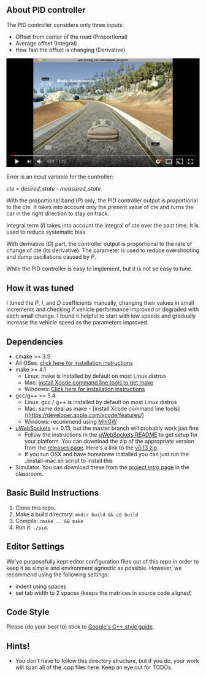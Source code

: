 ## About PID controller

The PID controller considers only three inputs:

* Offset from center of the road (Proportional)
* Average offset (Integral)
* How fast the offset is changing (Derivative)

[![project video](recording-shot.png)](https://youtu.be/rWb5AOqv8mk)

Error is an input variable for the controller:

_cte = desired_state - measured_state_

With the proportional band (_P_) only, the PID controller output is proportional to the cte. It takes into account only the present value of cte and turns the car in the right direction to stay on track.

Integral term (_I_) takes into account the integral of cte over the past time. It is used to reduce systematic bias.

With derivative (_D_) part, the controller output is proportional to the rate of change of cte (its derivative). The parameter is used to reduce overshooting and dump oscillations caused by _P_.

While the PID controller is easy to implement, but it is not so easy to tune.

## How it was tuned

I tuned the _P_, _I_, and _D_ coefficients manually, changing their values in small increments and checking if vehicle performance improved or degraded with each small change. I found it helpful to start with low speeds and gradually increase the
vehicle speed as the parameters improved.

## Dependencies

* cmake >= 3.5
 * All OSes: [click here for installation instructions](https://cmake.org/install/)
* make >= 4.1
  * Linux: make is installed by default on most Linux distros
  * Mac: [install Xcode command line tools to get make](https://developer.apple.com/xcode/features/)
  * Windows: [Click here for installation instructions](http://gnuwin32.sourceforge.net/packages/make.htm)
* gcc/g++ >= 5.4
  * Linux: gcc / g++ is installed by default on most Linux distros
  * Mac: same deal as make - [install Xcode command line tools]((https://developer.apple.com/xcode/features/)
  * Windows: recommend using [MinGW](http://www.mingw.org/)
* [uWebSockets](https://github.com/uWebSockets/uWebSockets) == 0.13, but the master branch will probably work just fine
  * Follow the instructions in the [uWebSockets README](https://github.com/uWebSockets/uWebSockets/blob/master/README.md) to get setup for your platform. You can download the zip of the appropriate version from the [releases page](https://github.com/uWebSockets/uWebSockets/releases). Here's a link to the [v0.13 zip](https://github.com/uWebSockets/uWebSockets/archive/v0.13.0.zip).
  * If you run OSX and have homebrew installed you can just run the ./install-mac.sh script to install this
* Simulator. You can download these from the [project intro page](https://github.com/udacity/CarND-PID-Control-Project/releases) in the classroom.

## Basic Build Instructions

1. Clone this repo.
2. Make a build directory: `mkdir build && cd build`
3. Compile: `cmake .. && make`
4. Run it: `./pid`. 

## Editor Settings

We've purposefully kept editor configuration files out of this repo in order to
keep it as simple and environment agnostic as possible. However, we recommend
using the following settings:

* indent using spaces
* set tab width to 2 spaces (keeps the matrices in source code aligned)

## Code Style

Please (do your best to) stick to [Google's C++ style guide](https://google.github.io/styleguide/cppguide.html).

## Hints!

* You don't have to follow this directory structure, but if you do, your work
  will span all of the .cpp files here. Keep an eye out for TODOs.

